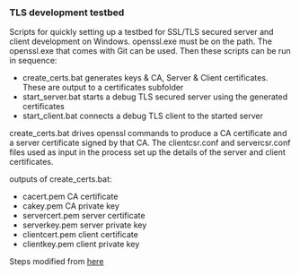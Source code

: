 ### TLS development testbed

Scripts for quickly setting up a testbed for SSL/TLS secured server and client development on Windows. openssl.exe must be on the path. The openssl.exe that comes with Git can be used. Then these scripts can be run in sequence:

- create_certs.bat        generates keys & CA, Server & Client certificates. These are output to a certificates subfolder
- start_server.bat        starts a debug TLS secured server using the generated certificates
- start_client.bat        connects a debug TLS client to the started server

create_certs.bat drives openssl commands to produce a CA certificate and a server certificate signed by that CA. The clientcsr.conf and servercsr.conf files used as input in the process set up the details of the server and client certificates.

outputs of create_certs.bat:
- cacert.pem        CA certificate
- cakey.pem         CA private key
- servercert.pem    server certificate
- serverkey.pem     server private key
- clientcert.pem    client certificate
- clientkey.pem     client private key

Steps modified from [here](https://superhero.ninja/2015/07/22/create-a-simple-https-server-with-openssl-s_server/)
